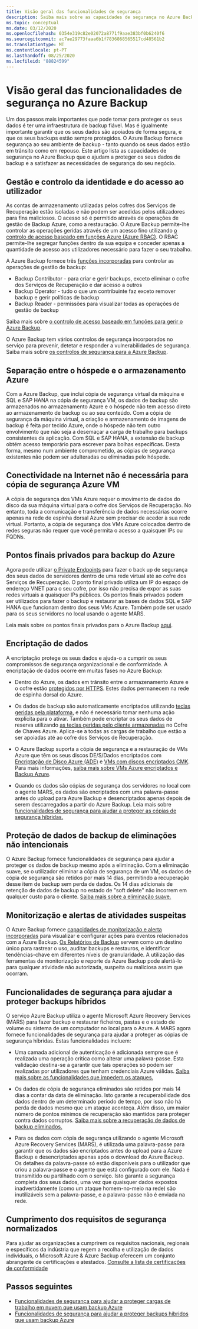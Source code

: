 ```yaml
---
title: Visão geral das funcionalidades de segurança
description: Saiba mais sobre as capacidades de segurança no Azure Backup que o ajudam a proteger os seus dados de backup e a satisfazer as necessidades de segurança do seu negócio.
ms.topic: conceptual
ms.date: 03/12/2020
ms.openlocfilehash: 0354e319c82e02072a8771f9aae383bf0b6240f6
ms.sourcegitcommit: ac7ae29773faaa6b1f7836868565517cd48561b2
ms.translationtype: MT
ms.contentlocale: pt-PT
ms.lasthandoff: 08/25/2020
ms.locfileid: "88824599"
---
```

# <a name="overview-of-security-features-in-azure-backup"></a>Visão geral das funcionalidades de segurança no Azure Backup

Um dos passos mais importantes que pode tomar para proteger os seus dados é ter uma infraestrutura de backup fiável. Mas é igualmente importante garantir que os seus dados são apoiados de forma segura, e que os seus backups estão sempre protegidos. O Azure Backup fornece segurança ao seu ambiente de backup - tanto quando os seus dados estão em trânsito como em repouso. Este artigo lista as capacidades de segurança no Azure Backup que o ajudam a proteger os seus dados de backup e a satisfazer as necessidades de segurança do seu negócio.

## <a name="management-and-control-of-identity-and-user-access"></a>Gestão e controlo da identidade e do acesso ao utilizador

As contas de armazenamento utilizadas pelos cofres dos Serviços de Recuperação estão isoladas e não podem ser acedidas pelos utilizadores para fins maliciosos. O acesso só é permitido através de operações de gestão de Backup Azure, como a restauração. O Azure Backup permite-lhe controlar as operações geridas através de um acesso fino utilizando [o controlo de acesso baseado em funções Azure (Azure RBAC)](./backup-rbac-rs-vault.md). O RBAC permite-lhe segregar funções dentro da sua equipa e conceder apenas a quantidade de acesso aos utilizadores necessário para fazer o seu trabalho.

A Azure Backup fornece três [funções incorporadas](../role-based-access-control/built-in-roles.md) para controlar as operações de gestão de backup:

* Backup Contributor - para criar e gerir backups, exceto eliminar o cofre dos Serviços de Recuperação e dar acesso a outros
* Backup Operator - tudo o que um contribuinte faz exceto remover backup e gerir políticas de backup
* Backup Reader - permissões para visualizar todas as operações de gestão de backup

Saiba mais sobre [o controlo de acesso baseado em funções para gerir o Azure Backup](./backup-rbac-rs-vault.md).

O Azure Backup tem vários controlos de segurança incorporados no serviço para prevenir, detetar e responder a vulnerabilidades de segurança. Saiba mais sobre [os controlos de segurança para a Azure Backup](./backup-security-controls.md).

## <a name="separation-between-guest-and-azure-storage"></a>Separação entre o hóspede e o armazenamento Azure

Com a Azure Backup, que inclui cópia de segurança virtual da máquina e SQL e SAP HANA na cópia de segurança VM, os dados de backup são armazenados no armazenamento Azure e o hóspede não tem acesso direto ao armazenamento de backup ou ao seu conteúdo.  Com a cópia de segurança da máquina virtual, a criação e armazenamento de imagens de backup é feita por tecido Azure, onde o hóspede não tem outro envolvimento que não seja a desemaçar a carga de trabalho para backups consistentes da aplicação.  Com SQL e SAP HANA, a extensão de backup obtém acesso temporário para escrever para bolhas específicas.  Desta forma, mesmo num ambiente comprometido, as cópias de segurança existentes não podem ser adulteradas ou eliminadas pelo hóspede.

## <a name="internet-connectivity-not-required-for-azure-vm-backup"></a>Conectividade na Internet não é necessária para cópia de segurança Azure VM

A cópia de segurança dos VMs Azure requer o movimento de dados do disco da sua máquina virtual para o cofre dos Serviços de Recuperação. No entanto, toda a comunicação e transferência de dados necessárias ocorre apenas na rede de espinha dorsal Azure sem precisar de aceder à sua rede virtual. Portanto, a cópia de segurança dos VMs Azure colocados dentro de redes seguras não requer que você permita o acesso a quaisquer IPs ou FQDNs.

## <a name="private-endpoints-for-azure-backup"></a>Pontos finais privados para backup do Azure

Agora pode utilizar [o Private Endpoints](../private-link/private-endpoint-overview.md) para fazer o back up de segurança dos seus dados de servidores dentro de uma rede virtual até ao cofre dos Serviços de Recuperação. O ponto final privado utiliza um IP do espaço de endereço VNET para o seu cofre, por isso não precisa de expor as suas redes virtuais a quaisquer IPs públicos. Os pontos finais privados podem ser utilizados para fazer o backup e restaurar as bases de dados SQL e SAP HANA que funcionam dentro dos seus VMs Azure. Também pode ser usado para os seus servidores no local usando o agente MARS.

Leia mais sobre os pontos finais privados para o Azure Backup [aqui](./private-endpoints.md).

## <a name="encryption-of-data"></a>Encriptação de dados

A encriptação protege os seus dados e ajuda-o a cumprir os seus compromissos de segurança organizacional e de conformidade. A encriptação de dados ocorre em muitas fases no Azure Backup:

* Dentro do Azure, os dados em trânsito entre o armazenamento Azure e o cofre estão [protegidos por HTTPS](backup-support-matrix.md#network-traffic-to-azure). Estes dados permanecem na rede de espinha dorsal do Azure.

* Os dados de backup são automaticamente encriptados utilizando [teclas geridas pela plataforma](backup-encryption.md), e não é necessário tomar nenhuma ação explícita para o ativar. Também pode encriptar os seus dados de reserva utilizando [as teclas geridas pelo cliente armazenadas](encryption-at-rest-with-cmk.md) no Cofre de Chaves Azure. Aplica-se a todas as cargas de trabalho que estão a ser apoiadas até ao cofre dos Serviços de Recuperação.

* O Azure Backup suporta a cópia de segurança e a restauração de VMs Azure que têm os seus discos DE/S/Dados encriptados com [Encriptação de Disco Azure (ADE)](backup-azure-vms-encryption.md#encryption-support-using-ade) e [VMs com discos encriptados CMK](backup-azure-vms-encryption.md#encryption-using-customer-managed-keys). Para mais informações, [saiba mais sobre VMs Azure encriptados e Backup Azure](./backup-azure-vms-encryption.md).

* Quando os dados são cópias de segurança dos servidores no local com o agente MARS, os dados são encriptados com uma palavra-passe antes do upload para Azure Backup e desencriptados apenas depois de serem descarregados a partir do Azure Backup. Leia mais sobre [funcionalidades de segurança para ajudar a proteger as cópias de segurança híbridas.](#security-features-to-help-protect-hybrid-backups)

## <a name="protection-of-backup-data-from-unintentional-deletes"></a>Proteção de dados de backup de eliminações não intencionais

O Azure Backup fornece funcionalidades de segurança para ajudar a proteger os dados de backup mesmo após a eliminação. Com a eliminação suave, se o utilizador eliminar a cópia de segurança de um VM, os dados de cópia de segurança são retidos por mais 14 dias, permitindo a recuperação desse item de backup sem perda de dados. Os 14 dias adicionais de retenção de dados de backup no estado de "soft delete" não incorrem em qualquer custo para o cliente. [Saiba mais sobre a eliminação suave.](backup-azure-security-feature-cloud.md)

## <a name="monitoring-and-alerts-of-suspicious-activity"></a>Monitorização e alertas de atividades suspeitas

O Azure Backup fornece [capacidades de monitorização e alerta incorporadas](./backup-azure-monitoring-built-in-monitor.md) para visualizar e configurar ações para eventos relacionados com a Azure Backup. [Os Relatórios de Backup](./configure-reports.md) servem como um destino único para rastrear o uso, auditar backups e restauros, e identificar tendências-chave em diferentes níveis de granularidade. A utilização das ferramentas de monitorização e reporte da Azure Backup pode alertá-lo para qualquer atividade não autorizada, suspeita ou maliciosa assim que ocorram.

## <a name="security-features-to-help-protect-hybrid-backups"></a>Funcionalidades de segurança para ajudar a proteger backups híbridos

O serviço Azure Backup utiliza o agente Microsoft Azure Recovery Services (MARS) para fazer backup e restaurar ficheiros, pastas e o estado de volume ou sistema de um computador no local para o Azure. A MARS agora fornece funcionalidades de segurança para ajudar a proteger as cópias de segurança híbridas. Estas funcionalidades incluem:

* Uma camada adicional de autenticação é adicionada sempre que é realizada uma operação crítica como alterar uma palavra-passe. Esta validação destina-se a garantir que tais operações só podem ser realizadas por utilizadores que tenham credenciais Azure válidas. [Saiba mais sobre as funcionalidades que impedem os ataques.](./backup-azure-security-feature.md#prevent-attacks)

* Os dados de cópia de segurança eliminados são retidos por mais 14 dias a contar da data de eliminação. Isto garante a recuperabilidade dos dados dentro de um determinado período de tempo, por isso não há perda de dados mesmo que um ataque aconteça. Além disso, um maior número de pontos mínimos de recuperação são mantidos para proteger contra dados corruptos. [Saiba mais sobre a recuperação de dados de backup eliminados.](./backup-azure-security-feature.md#recover-deleted-backup-data)

* Para os dados com cópia de segurança utilizando o agente Microsoft Azure Recovery Services (MARS), é utilizada uma palavra-passe para garantir que os dados são encriptados antes do upload para a Azure Backup e desencriptados apenas após o download do Azure Backup. Os detalhes da palavra-passe só estão disponíveis para o utilizador que criou a palavra-passe e o agente que está configurado com ele. Nada é transmitido ou partilhado com o serviço. Isto garante a segurança completa dos seus dados, uma vez que quaisquer dados expostos inadvertidamente (como um ataque homem-no-meio na rede) são inutilizáveis sem a palavra-passe, e a palavra-passe não é enviada na rede.

## <a name="compliance-with-standardized-security-requirements"></a>Cumprimento dos requisitos de segurança normalizados

Para ajudar as organizações a cumprirem os requisitos nacionais, regionais e específicos da indústria que regem a recolha e utilização de dados individuais, o Microsoft Azure & Azure Backup oferecem um conjunto abrangente de certificações e atestados. [Consulte a lista de certificações de conformidade](compliance-offerings.md)

## <a name="next-steps"></a>Passos seguintes

* [Funcionalidades de segurança para ajudar a proteger cargas de trabalho em nuvem que usam backup Azure](backup-azure-security-feature-cloud.md)
* [Funcionalidades de segurança para ajudar a proteger backups híbridos que usam backup Azure](backup-azure-security-feature.md)

